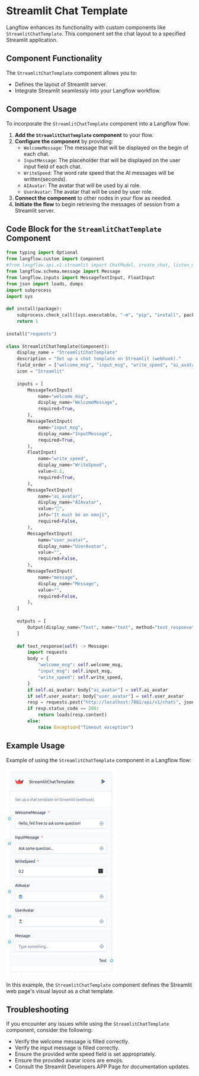 # Streamlit Chat Template

Langflow enhances its functionality with custom components like `StreamlitChatTemplate`. This component set the chat layout to a specified Streamlit application.


## Component Functionality

<Admonition type="tip" title="Component Functionality">

The `StreamlitChatTemplate` component allows you to:

- Defines the layout of Streamlit server.
- Integrate Streamlit seamlessly into your Langflow workflow.

</Admonition>

## Component Usage

To incorporate the `StreamlitChatTemplate` component into a Langflow flow:

1. **Add the `StreamlitChatTemplate` component** to your flow.
2. **Configure the component** by providing:
   - `WelcomeMessage`: The message that will be displayed on the begin of each chat.
   - `InputMessage`: The placeholder that will be displayed on the user input field of each chat.
   - `WriteSpeed`: The word rate speed that the AI messages will be written(seconds).
   - `AIAvatar`: The avatar that will be used by ai role.
   - `UserAvatar`: The avatar that will be used by user role.
2. **Connect the component** to other nodes in your flow as needed.
3. **Initiate the flow** to begin retrieving the messages of session from a Streamlit server.

## Code Block for the `StreamlitChatTemplate` Component

```python
from typing import Optional
from langflow.custom import Component
#from langflow.api.v1.streamlit import ChatModel, create_chat, listen_message
from langflow.schema.message import Message
from langflow.inputs import MessageTextInput, FloatInput
from json import loads, dumps
import subprocess
import sys

def install(package):
    subprocess.check_call([sys.executable, "-m", "pip", "install", package])
    return 1

install("requests")

class StreamlitChatTemplate(Component):
    display_name = "StreamlitChatTemplate"
    description = "Set up a chat template on Streamlit (webhook)."
    field_order = ["welcome_msg", "input_msg", "write_speed", "ai_avatar", "user_avatar"]
    icon = "Streamlit"

    inputs = [
        MessageTextInput(
            name="welcome_msg",
            display_name="WelcomeMessage",
            required=True,
        ),
        MessageTextInput(
            name="input_msg",
            display_name="InputMessage",
            required=True,
        ),
        FloatInput(
            name="write_speed",
            display_name="WriteSpeed",
            value=0.2,
            required=True,
        ),
        MessageTextInput(
            name="ai_avatar",
            display_name="AIAvatar",
            value="🤖",
            info="It must be an emoji",
            required=False,
        ),
        MessageTextInput(
            name="user_avatar",
            display_name="UserAvatar",
            value="",
            required=False,
        ),
        MessageTextInput(
            name="message",
            display_name="Message",
            value="",
            required=False,
        ),
    ]

    outputs = [
        Output(display_name="Text", name="text", method="text_response"),
    ]

    def text_response(self) -> Message:
        import requests
        body = {
            "welcome_msg": self.welcome_msg,
            "input_msg": self.input_msg,
            "write_speed": self.write_speed,
        }
        if self.ai_avatar: body["ai_avatar"] = self.ai_avatar
        if self.user_avatar: body["user_avatar"] = self.user_avatar
        resp = requests.post("http://localhost:7881/api/v1/chats", json=body)
        if resp.status_code == 200:
            return loads(resp.content)
        else:
            raise Exception("Timeout exception")
```

## Example Usage

<Admonition type="info" title="Example Usage">

Example of using the `StreamlitChatTemplate` component in a Langflow flow:

![](./982136732.png)

In this example, the `StreamlitChatTemplate` component defines the Streamlit web page's visual layout as a chat template.

</Admonition>


## Troubleshooting

<Admonition type="caution" title="Troubleshooting">

If you encounter any issues while using the `StreamlitChatTemplate` component, consider the following:

- Verify the welcome message is filled correctly.
- Verify the input message is filled correctly.
- Ensure the provided write speed field is set appropriately.
- Ensure the provided avatar icons are emojis.
- Consult the Streamlit Developers APP Page for documentation updates.

</Admonition>
